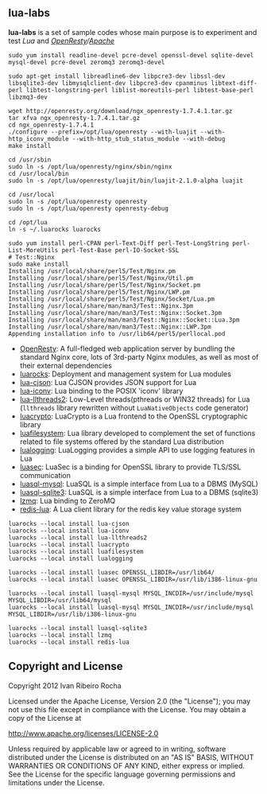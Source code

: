 lua-labs
-----------

**lua-labs**  is a set of sample codes whose main purpose is to experiment and test *Lua* and *[OpenResty]/[Apache]*

```shell
sudo yum install readline-devel pcre-devel openssl-devel sqlite-devel mysql-devel pcre-devel zeromq3 zeromq3-devel
```

```shell
sudo apt-get install libreadline6-dev libpcre3-dev libssl-dev libsqlite3-dev libmysqlclient-dev libpcre3-dev cpanminus libtext-diff-perl libtest-longstring-perl liblist-moreutils-perl libtest-base-perl libzmq3-dev
```

```shell
wget http://openresty.org/download/ngx_openresty-1.7.4.1.tar.gz
tar xfva ngx_openresty-1.7.4.1.tar.gz
cd ngx_openresty-1.7.4.1
./configure --prefix=/opt/lua/openresty --with-luajit --with-http_iconv_module --with-http_stub_status_module --with-debug
make install
```

```shell
cd /usr/sbin
sudo ln -s /opt/lua/openresty/nginx/sbin/nginx
cd /usr/local/bin
sudo ln -s /opt/lua/openresty/luajit/bin/luajit-2.1.0-alpha luajit

cd /usr/local
sudo ln -s /opt/lua/openresty openresty
sudo ln -s /opt/lua/openresty openresty-debug

cd /opt/lua
ln -s ~/.luarocks luarocks
```

```shell
sudo yum install perl-CPAN perl-Text-Diff perl-Test-LongString perl-List-MoreUtils perl-Test-Base perl-IO-Socket-SSL
# Test::Nginx
sudo make install
Installing /usr/local/share/perl5/Test/Nginx.pm
Installing /usr/local/share/perl5/Test/Nginx/Util.pm
Installing /usr/local/share/perl5/Test/Nginx/Socket.pm
Installing /usr/local/share/perl5/Test/Nginx/LWP.pm
Installing /usr/local/share/perl5/Test/Nginx/Socket/Lua.pm
Installing /usr/local/share/man/man3/Test::Nginx.3pm
Installing /usr/local/share/man/man3/Test::Nginx::Socket.3pm
Installing /usr/local/share/man/man3/Test::Nginx::Socket::Lua.3pm
Installing /usr/local/share/man/man3/Test::Nginx::LWP.3pm
Appending installation info to /usr/lib64/perl5/perllocal.pod
```

* [OpenResty]: A full-fledged web application server by bundling the standard Nginx core, lots of 3rd-party Nginx modules, as well as most of their external dependencies
* [luarocks]: Deployment and management system for Lua modules
* [lua-cjson]: Lua CJSON provides JSON support for Lua
* [lua-iconv]: Lua binding to the POSIX 'iconv' library
* [lua-llthreads2]: Low-Level threads(pthreads or WIN32 threads) for Lua (`llthreads` library rewritten without `LuaNativeObjects` code generator)
* [luacrypto]: LuaCrypto is a Lua frontend to the OpenSSL cryptographic library
* [luafilesystem]: Lua library developed to complement the set of functions related to file systems offered by the standard Lua distribution 
* [lualogging]: LuaLogging provides a simple API to use logging features in Lua
* [luasec]: LuaSec is a binding for OpenSSL library to provide TLS/SSL communication
* [luasql-mysql]: LuaSQL is a simple interface from Lua to a DBMS (MySQL)
* [luasql-sqlite3]: LuaSQL is a simple interface from Lua to a DBMS (sqlite3)
* [lzmq]: Lua binding to ZeroMQ
* [redis-lua]: A Lua client library for the redis key value storage system

```shell
luarocks --local install lua-cjson
luarocks --local install lua-iconv
luarocks --local install lua-llthreads2
luarocks --local install luacrypto
luarocks --local install luafilesystem
luarocks --local install lualogging

luarocks --local install luasec OPENSSL_LIBDIR=/usr/lib64/
luarocks --local install luasec OPENSSL_LIBDIR=/usr/lib/i386-linux-gnu

luarocks --local install luasql-mysql MYSQL_INCDIR=/usr/include/mysql MYSQL_LIBDIR=/usr/lib64/mysql
luarocks --local install luasql-mysql MYSQL_INCDIR=/usr/include/mysql MYSQL_LIBDIR=/usr/lib/i386-linux-gnu

luarocks --local install luasql-sqlite3
luarocks --local install lzmq
luarocks --local install redis-lua
```

Copyright and License
---------------------
Copyright 2012 Ivan Ribeiro Rocha

Licensed under the Apache License, Version 2.0 (the "License");
you may not use this file except in compliance with the License.
You may obtain a copy of the License at

   http://www.apache.org/licenses/LICENSE-2.0

Unless required by applicable law or agreed to in writing, software
distributed under the License is distributed on an "AS IS" BASIS,
WITHOUT WARRANTIES OR CONDITIONS OF ANY KIND, either express or implied.
See the License for the specific language governing permissions and
limitations under the License.

[Apache]: http://httpd.apache.org/dev/devnotes.html
[OpenResty]: http://openresty.org/
[LuaJIT]: http://luajit.org/
[lua-cjson]: http://www.kyne.com.au/~mark/software/lua-cjson.php
[lua-iconv]: http://luaforge.net/projects/lua-iconv/
[lua-llthreads2]: https://github.com/moteus/lua-llthreads2
[luacrypto]: http://luacrypto.luaforge.net/manual.html
[luafilesystem]: https://github.com/keplerproject/luafilesystem
[lualogging]: http://www.keplerproject.org/lualogging/
[luarocks]: http://luarocks.org/entcp-ngx-1.4.3.6
[luasec]: https://github.com/brunoos/luasec
[luasql-mysql]: http://www.keplerproject.org/luasql/
[luasql-sqlite3]: http://www.keplerproject.org/luasql/
[lzmq]: https://github.com/zeromq/lzmq
[redis-lua]: http://github.com/nrk/redis-lua
